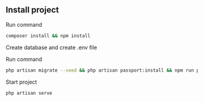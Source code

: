 ## Install project

Run command 
```bash
composer install && npm install
```
Create database and create .env file

Run command
```bash
php artisan migrate --seed && php artisan passport:install && npm run prod
```

Start project

```bash
php artisan serve
```
